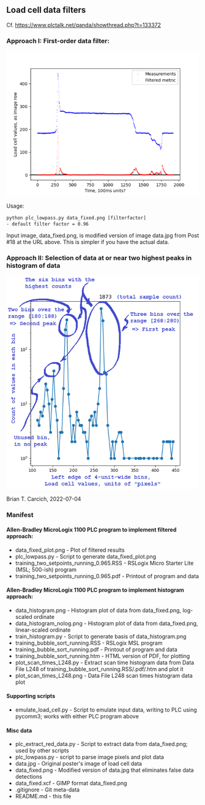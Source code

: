 ## Load cell data filters
Cf. https://www.plctalk.net/qanda/showthread.php?t=133372

### Approach I:  First-order data filter:

![](data_fixed_plot.png)

Usage:

    python plc_lowpass.py data_fixed.png [filterfactor]
    - default filter factor = 0.96

Input image, data_fixed.png, is modified version of image data.jpg
from Post #18 at the URL above.  This is simpler if you have the
actual data.

### Approach II:  Selection of data at or near two highest peaks in histogram of data

![](data_histogram.png)

Brian T. Carcich, 2022-07-04

### Manifest

#### Allen-Bradley MicroLogix 1100 PLC program to implement filtered approach:

* data_fixed_plot.png - Plot of filtered results
* plc_lowpass.py - Script to generate data_fixed_plot.png
* training_two_setpoints_running_0.965.RSS - RSLogix Micro Starter Lite (MSL; 500-ish) program
* training_two_setpoints_running_0.965.pdf - Printout of program and data

#### Allen-Bradley MicroLogix 1100 PLC program to implement histogram approach:

* data_histogram.png - Histogram plot of data from data_fixed.png, log-scaled ordinate
* data_histogram_nolog.png - Histogram plot of data from data_fixed.png, linear-scaled ordinate
* train_histogram.py - Script to generate basis of data_histogram.png
* training_bubble_sort_running.RSS -  RSLogix MSL program
* training_bubble_sort_running.pdf - Printout of program and data
* training_bubble_sort_running.htm - HTML version of PDF, for plotting
* plot_scan_times_L248.py - Extract scan time histogram data from Data File L248 of training_bubble_sort_running.RSS/.pdf/.htm and plot it
* plot_scan_times_L248.png - Data File L248 scan times histogram data plot

#### Supporting scripts
* emulate_load_cell.py - Script to emulate input data, writing to PLC using pycomm3; works with either PLC program above

#### Misc data

* plc_extract_red_data.py - Script to extract data from data_fixed.png; used by other scripts
* plc_lowpass.py - script to parse image pixels and plot data
* data.jpg - Original poster's image of load cell data
* data_fixed.png - Modified version of data.jpg that eliminates false data detections
* data_fixed.xcf - GIMP format data_fixed.png
* .gitignore - Git meta-data
* README.md - this file

